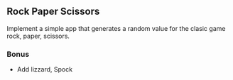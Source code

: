 ## Rock Paper Scissors

Implement a simple app that generates a random value for the clasic game rock, paper, scissors.

### Bonus

- Add lizzard, Spock
